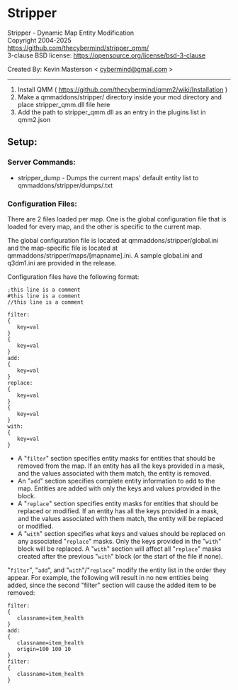 # Stripper  
Stripper - Dynamic Map Entity Modification  
Copyright 2004-2025  
https://github.com/thecybermind/stripper_qmm/  
3-clause BSD license: https://opensource.org/license/bsd-3-clause  

Created By: Kevin Masterson < cybermind@gmail.com >

---

1. Install QMM ( https://github.com/thecybermind/qmm2/wiki/Installation )
2. Make a qmmaddons/stripper/ directory inside your mod directory and place stripper_qmm.dll file here
3. Add the path to stripper_qmm.dll as an entry in the plugins list in qmm2.json

## Setup:
### Server Commands:
* stripper_dump - Dumps the current maps' default entity list to qmmaddons/stripper/dumps/<mapname>.txt

### Configuration Files:
There are 2 files loaded per map. One is the global configuration file that is loaded for every map, and the other is specific to the current map.

The global configuration file is located at qmmaddons/stripper/global.ini and the map-specific file is located at qmmaddons/stripper/maps/[mapname].ini. A sample global.ini and q3dm1.ini are provided in the release.

Configuration files have the following format:

    ;this line is a comment
    #this line is a comment
    //this line is a comment
    
    filter:
    {
       key=val
    }
    {
       key=val
    }
    add:
    {
       key=val
    }
    replace:
    {
       key=val
    }
    {
       key=val
    }
    with:
    {
       key=val
    }
    
- A "`filter`" section specifies entity masks for entities that should be removed from the map. If an entity has all the keys provided in a mask, and the values associated with them match, the entity is removed.
- An "`add`" section specifies complete entity information to add to the map. Entities are added with only the keys and values provided in the block.
- A "`replace`" section specifies entity masks for entities that should be replaced or modified. If an entity has all the keys provided in a mask, and the values associated with them match, the entity will be replaced or modified.
- A "`with`" section specifies what keys and values should be replaced on any associated "`replace`" masks. Only the keys provided in the "`with`" block will be replaced. A "`with`" section will affect all "`replace`" masks created after the previous "`with`" block (or the start of the file if none).

"`filter`", "`add`", and "`with`"/"`replace`" modify the entity list in the order they appear. For example, the following will result in no new entities being added, since the second "filter" section will cause the added item to be removed:

    filter:
    {
       classname=item_health
    }
    add:
    {
       classname=item_health
       origin=100 100 10
    }
    filter:
    {
       classname=item_health
    }
